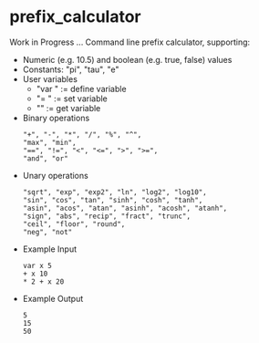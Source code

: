 # prefix_calculator
Work in Progress ... Command line prefix calculator, supporting:
- Numeric (e.g. 10.5) and boolean (e.g. true, false) values
- Constants: "pi", "tau", "e"
- User variables
  - "var <name> <init>" := define variable
  - "= <name> <value>" := set variable
  - "<name>" := get variable
- Binary operations
  ```
  "+", "-", "*", "/", "%", "^",
  "max", "min",
  "==", "!=", "<", "<=", ">", ">=",
  "and", "or"
  ```
- Unary operations
  ```
  "sqrt", "exp", "exp2", "ln", "log2", "log10",
  "sin", "cos", "tan", "sinh", "cosh", "tanh",
  "asin", "acos", "atan", "asinh", "acosh", "atanh",
  "sign", "abs", "recip", "fract", "trunc",
  "ceil", "floor", "round",
  "neg", "not"
  ```
- Example Input
  ```
  var x 5
  + x 10
  * 2 + x 20
  ```
- Example Output
  ```
  5
  15
  50
  ```
